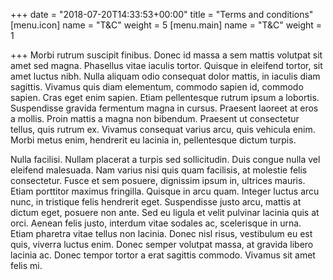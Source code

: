 +++
date = "2018-07-20T14:33:53+00:00"
title = "Terms and conditions"
[menu.icon]
name = "T&C"
weight = 5
[menu.main]
name = "T&C"
weight = 1

+++
Morbi rutrum suscipit finibus. Donec id massa a sem mattis volutpat sit amet sed magna. Phasellus vitae iaculis tortor. Quisque in eleifend tortor, sit amet luctus nibh. Nulla aliquam odio consequat dolor mattis, in iaculis diam sagittis. Vivamus quis diam elementum, commodo sapien id, commodo sapien. Cras eget enim sapien. Etiam pellentesque rutrum ipsum a lobortis. Suspendisse gravida fermentum magna in cursus. Praesent laoreet at eros a mollis. Proin mattis a magna non bibendum. Praesent ut consectetur tellus, quis rutrum ex. Vivamus consequat varius arcu, quis vehicula enim. Morbi metus enim, hendrerit eu lacinia in, pellentesque dictum turpis.

Nulla facilisi. Nullam placerat a turpis sed sollicitudin. Duis congue nulla vel eleifend malesuada. Nam varius nisi quis quam facilisis, at molestie felis consectetur. Fusce et sem posuere, dignissim ipsum in, ultrices mauris. Etiam porttitor maximus fringilla. Quisque in arcu quam. Integer luctus arcu nunc, in tristique felis hendrerit eget. Suspendisse justo arcu, mattis at dictum eget, posuere non ante. Sed eu ligula et velit pulvinar lacinia quis at orci. Aenean felis justo, interdum vitae sodales ac, scelerisque in urna. Etiam pharetra vitae tellus non lacinia. Donec nisl risus, vestibulum eu est quis, viverra luctus enim. Donec semper volutpat massa, at gravida libero lacinia ac. Donec tempor tortor a erat sagittis commodo. Vivamus sit amet felis mi.